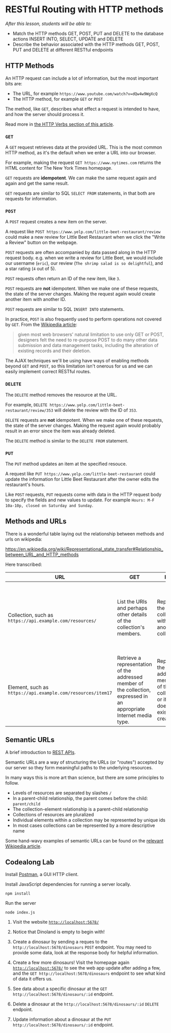# RESTful Routing with HTTP methods

_After this lesson, students will be able to:_

* Match the HTTP methods GET, POST, PUT and DELETE to the database actions INSERT INTO, SELECT, UPDATE and DELETE
* Describe the behavior associated with the HTTP methods GET, POST, PUT and DELETE at different RESTful endpoints

## HTTP Methods

An HTTP request can include a lot of information, but the most important bits are:

* The URL, for example `https://www.youtube.com/watch?v=dQw4w9WgXcQ`
* The HTTP method, for example `GET` or `POST`

The method, like `GET`, describes what effect a request is intended to have, and how the server should process it.

Read more in [the HTTP Verbs section of this article](https://code.tutsplus.com/tutorials/a-beginners-guide-to-http-and-rest--net-16340).

### `GET`

A `GET` request retrieves data at the provided URL. This is the most common HTTP method, as it's the default when we enter a URL into our browser.

For example, making the request `GET https://www.nytimes.com` returns the HTML content for The New York Times homepage.

`GET` requests are **idempotent**. We can make the same request again and again and get the same result.

`GET` requests are similar to SQL `SELECT FROM` statements, in that both are requests for information.

### `POST`

A `POST` request creates a new item on the server.

A request like `POST https://www.yelp.com/little-beet-restaurant/review` could make a new review for Little Beet Restaurant when we click the "Write a Review" button on the webpage.

`POST` requests are often accompanied by data passed along in the HTTP request body. e.g. when we write a review for Little Beet, we would include our username (`eric`), our review (`The shrimp salad is so delightful`), and a star rating (`4` out of 5).

`POST` requests often return an ID of the new item, like `3`.

`POST` requests are **not** idempotent. When we make one of these requests, the state of the server changes. Making the request again would create another item with another ID.

`POST` requests are similar to SQL `INSERT INTO` statements.

In practice, `POST` is also frequently used to perform operations not covered by `GET`. From the [Wikipedia article](<https://en.wikipedia.org/wiki/POST_(HTTP)>):

> given most web browsers' natural limitation to use only GET or POST, designers felt the need to re-purpose POST to do many other data submission and data management tasks, including the alteration of existing records and their deletion.

The AJAX techniques we'll be using have ways of enabling methods beyond `GET` and `POST`, so this limitation isn't onerous for us and we can easily implement correct RESTful routes.

### `DELETE`

The `DELETE` method removes the resource at the URL.

For example, `DELETE https://www.yelp.com/little-beet-restaurant/review/353` will delete the review with the ID of `353`.

`DELETE` requests are **not** idempotent. When we make one of these requests, the state of the server changes. Making the request again would probably result in an error since the item was already deleted.

The `DELETE` method is similar to the `DELETE FROM` statement.

### `PUT`

The `PUT` method updates an item at the specified resouce.

A request like `PUT https://www.yelp.com/little-beet-restaurant` could update the information for Little Beet Restaurant after the owner edits the restaurant's hours.

Like `POST` requests, `PUT` requests come with data in the HTTP request body to specify the fields and new values to update. For example `Hours: M-F 10a-10p, closed on Saturday and Sunday`.

## Methods and URLs

There is a wonderful table laying out the relationship between methods and urls on wikipedia:

https://en.wikipedia.org/wiki/Representational_state_transfer#Relationship_between_URL_and_HTTP_methods

Here transcribed:

| URL                                                         | GET                                                                                                                   | PUT                                                                                 | PUT                                          | POST                                                                                                                         | DELETE                                         |
| ----------------------------------------------------------- | --------------------------------------------------------------------------------------------------------------------- | ----------------------------------------------------------------------------------- | ---------------------------------------------- | ---------------------------------------------------------------------------------------------------------------------------- | ---------------------------------------------- |
| Collection, such as `https://api.example.com/resources/`    | List the URIs and perhaps other details of the collection's members.                                                  | Replace the entire collection with another collection.                              | Not generally used                             | Create a new entry in the collection. The new entry's URI is assigned automatically and is usually returned by the operation | Delete the entire collection.                  |
| Element, such as `https://api.example.com/resources/item17` | Retrieve a representation of the addressed member of the collection, expressed in an appropriate Internet media type. | Replace the addressed member of the collection, or if it does not exist, create it. | Update the addressed member of the collection. | Not generally used. Treat the addressed member as a collection in its own right and create a new entry within it             | Delete the addressed member of the collection. |

## Semantic URLs

A brief introduction to [REST APIs](https://dev.to/benhayehudi/a-brief-introduction-to-rest-apis-172).

Semantic URLs are a way of structuring the URLs (or "routes") accepted by our server so they form meaningful paths to the underlying resources.

In many ways this is more art than science, but there are some principles to follow.

* Levels of resources are separated by slashes `/`
* In a parent-child relationship, the parent comes before the child: `parent/child`
* The collection-element relationship is a parent-child relationship
* Collections of resources are pluralized
* Individual elements within a collection may be represented by unique ids
* In most cases collections can be represented by a more descriptive name

Some hand-wavy examples of semantic URLs can be found on the [relevant Wikipedia article](https://en.wikipedia.org/wiki/Semantic_URL#Structure).

## Codealong Lab

Install [Postman](https://www.getpostman.com/), a GUI HTTP client.

Install JavaScript dependencies for running a server locally.

```
npm install
```

Run the server

```
node index.js
```

1. Visit the website [`http://localhost:5678/`](http://localhost:5678/)

2. Notice that Dinoland is empty to begin with!

3. Create a dinosaur by sending a reques to the `http://localhost:5678/dinosaurs` `POST` endpoint. You may need to provide some data, look at the response body for helpful information.

4. Create a few more dinosaurs! Visit the homepage again [`http://localhost:5678/`](http://localhost:5678/) to see the web app update after adding a few, and the `GET http://localhost:5678/dinosaurs` endpoint to see what kind of data it offers us.

5. See data about a specific dinosaur at the `GET http://localhost:5678/dinosaurs/:id` endpoint.

6. Delete a dinosaur at the `http://localhost:5678/dinosaurs/:id` `DELETE` endpoint.

7. Update information about a dinosaur at the `PUT http://localhost:5678/dinosaurs/:id` endpoint.
